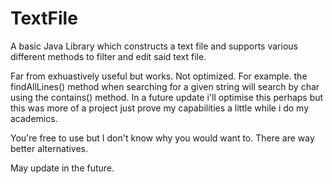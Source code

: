 # TextFile
A basic Java Library which constructs a text file and supports various different methods to filter and edit said text file.

Far from exhuastively useful but works. Not optimized. For example. the findAllLines() method when searching for a given string will search by char using the contains() method. In a future update i'll optimise this perhaps but this was more of a project just prove my capabilities a little while i do my academics. 

You're free to use but I don't know why you would want to. There are way better alternatives.

May update in the future.
